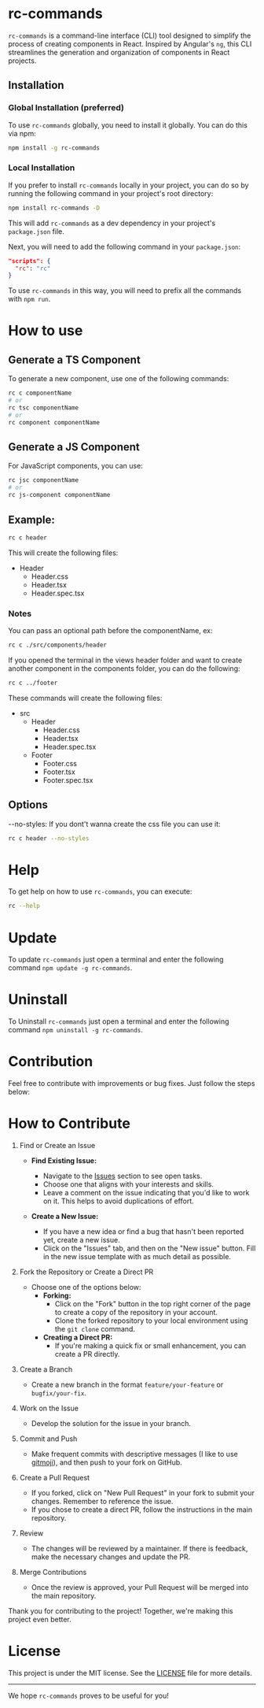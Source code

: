 # rc-commands

`rc-commands` is a command-line interface (CLI) tool designed to simplify the process of creating components in React. Inspired by Angular's `ng`, this CLI streamlines the generation and organization of components in React projects.

## Installation

### Global Installation (preferred)

To use `rc-commands` globally, you need to install it globally. You can do this via npm:

```bash
npm install -g rc-commands
```

### Local Installation

If you prefer to install `rc-commands` locally in your project, you can do so by running the following command in your project's root directory:

```bash
npm install rc-commands -D
```

This will add `rc-commands` as a dev dependency in your project's `package.json` file.

Next, you will need to add the following command in your `package.json`:

```json
"scripts": {
  "rc": "rc"
}
```

To use `rc-commands` in this way, you will need to prefix all the commands with `npm run`.

# How to use

## Generate a TS Component

To generate a new component, use one of the following commands:

```bash
rc c componentName
# or
rc tsc componentName
# or
rc component componentName
```

## Generate a JS Component
For JavaScript components, you can use:

```bash
rc jsc componentName
# or
rc js-component componentName
```

## Example:

```bash
rc c header
```

This will create the following files:
  - Header
    - Header.css
    - Header.tsx
    - Header.spec.tsx

### Notes
You can pass an optional path before the componentName, ex:

```bash
rc c ./src/components/header
```

If you opened the terminal in the views header folder and want to create another component in the components folder, you can do the following:

```bash
rc c ../footer
```

These commands will create the following files:
   - src
      - Header
         - Header.css
         - Header.tsx
         - Header.spec.tsx
      - Footer
         - Footer.css
         - Footer.tsx
         - Footer.spec.tsx

## Options
--no-styles: If you dont't wanna create the css file you can use it:

```bash
rc c header --no-styles
```

# Help
To get help on how to use `rc-commands`, you can execute:

```bash
rc --help
```

# Update

To update `rc-commands` just open a terminal and enter the following command `npm update -g rc-commands`.

# Uninstall

To Uninstall `rc-commands` just open a terminal and enter the following command `npm uninstall -g rc-commands`.

# Contribution

Feel free to contribute with improvements or bug fixes. Just follow the steps below:

# How to Contribute

1. Find or Create an Issue
   - **Find Existing Issue:**
     - Navigate to the [Issues](https://github.com/HenrikSantos/rc-commands/issues) section to see open tasks.
     - Choose one that aligns with your interests and skills.
     - Leave a comment on the issue indicating that you'd like to work on it. This helps to avoid duplications of effort.
   
   - **Create a New Issue:**
     - If you have a new idea or find a bug that hasn't been reported yet, create a new issue.
     - Click on the "Issues" tab, and then on the "New issue" button. Fill in the new issue template with as much detail as possible.

2. Fork the Repository or Create a Direct PR
   - Choose one of the options below:
     - **Forking:**
       - Click on the "Fork" button in the top right corner of the page to create a copy of the repository in your account.
       - Clone the forked repository to your local environment using the `git clone` command.
     - **Creating a Direct PR:**
       - If you're making a quick fix or small enhancement, you can create a PR directly.

3. Create a Branch
   - Create a new branch in the format `feature/your-feature` or `bugfix/your-fix`.

4. Work on the Issue
   - Develop the solution for the issue in your branch.

5. Commit and Push
   - Make frequent commits with descriptive messages (I like to use [gitmoji](https://gitmoji.dev/)), and then push to your fork on GitHub.

6. Create a Pull Request
   - If you forked, click on "New Pull Request" in your fork to submit your changes. Remember to reference the issue.
   - If you chose to create a direct PR, follow the instructions in the main repository.

7. Review
   - The changes will be reviewed by a maintainer. If there is feedback, make the necessary changes and update the PR.

8. Merge Contributions
    - Once the review is approved, your Pull Request will be merged into the main repository.

Thank you for contributing to the project! Together, we're making this project even better.


# License

This project is under the MIT license. See the [LICENSE](LICENSE) file for more details.

---

We hope `rc-commands` proves to be useful for you!
